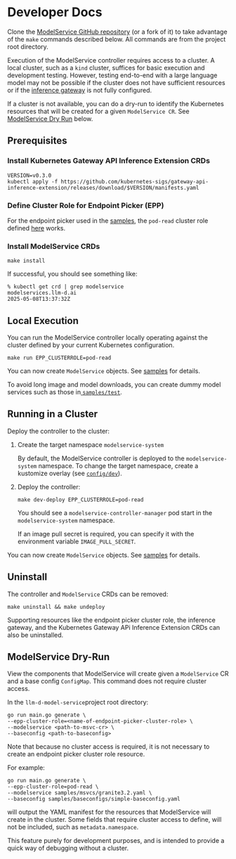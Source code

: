 # Developer Docs

Clone the [ModelService GitHub repository](https://github.com/neuralmagic/llm-d-model-service) (or a fork of it) to take advantage of the `make` commands described below.  All commands are from the project root directory.

Execution of the ModelService controller requires access to a cluster.
A local cluster, such as a `kind` cluster, suffices for basic execution and development testing.
However, testing end-to-end with a large language model may not be possible if the cluster does not have sufficient resources or if the [inference gateway](https://github.com/neuralmagic/gateway-api-inference-extension) is not fully configured.

If a cluster is not available, you can do a dry-run to identify the Kubernetes resources that will be created for a given `ModelService CR`. See [ModelService Dry Run](#modelservice-dry-run) below.

## Prerequisites

### Install Kubernetes Gateway API Inference Extension CRDs

```shell
VERSION=v0.3.0
kubectl apply -f https://github.com/kubernetes-sigs/gateway-api-inference-extension/releases/download/$VERSION/manifests.yaml
```

### Define Cluster Role for Endpoint Picker (EPP)

For the endpoint picker used in the [samples](https://github.com/neuralmagic/llm-d-model-service/tree/dev/samples), the `pod-read` cluster role defined [here](https://github.com/neuralmagic/gateway-api-inference-extension/blob/dev/config/manifests/inferencepool-resources.yaml#L84-L112) works.

### Install ModelService CRDs

```shell
make install
```

If successful, you should see something like:

```shell
% kubectl get crd | grep modelservice
modelservices.llm-d.ai                                            2025-05-08T13:37:32Z
```

## Local Execution

You can run the ModelService controller locally operating against the cluster defined by your current Kubernetes configuration.

```shell
make run EPP_CLUSTERROLE=pod-read
```

You can now create `ModelService` objects. See [samples](https://github.com/neuralmagic/llm-d-model-service/tree/dev/samples) for details.

To avoid long image and model downloads, you can create dummy model services such as those in[ `samples/test`](https://github.com/neuralmagic/llm-d-model-service/tree/dev/samples/test).

## Running in a Cluster

Deploy the controller to the cluster:

1. Create the target namespace `modelservice-system`

    By default, the ModelService controller is deployed to the `modelservice-system` namespace. To change the target namespace, create a kustomize overlay (see [`config/dev`](https://github.com/neuralmagic/llm-d-model-service/tree/dev/config/dev)).

2. Deploy the controller:

    ```shell
    make dev-deploy EPP_CLUSTERROLE=pod-read
    ```

    You should see a `modelservice-controller-manager` pod start in the `modelservice-system` namespace.

    If an image pull secret is required, you can specify it with the environment variable `IMAGE_PULL_SECRET`.

You can now create `ModelService` objects. See [samples](https://github.com/neuralmagic/llm-d-model-service/tree/dev/samples) for details.

## Uninstall

The controller and `ModelService` CRDs can be removed:

```shell
make uninstall && make undeploy 
```

Supporting resources like the endpoint picker cluster role, the inference gateway, and the Kubernetes Gateway APi Inference Extension CRDs can also be uninstalled.

## ModelService Dry-Run
View the components that ModelService will create given a `ModelService` CR and a base config `ConfigMap`. This command does not require cluster access.

In the `llm-d-model-service`project root directory:

```shell
go run main.go generate \
--epp-cluster-role=<name-of-endpoint-picker-cluster-role> \
--modelservice <path-to-msvc-cr> \
--baseconfig <path-to-baseconfig>
```

Note that because no cluster access is required, it is not necessary to create an endpoint picker cluster role resource.

For example:

```shell
go run main.go generate \
--epp-cluster-role=pod-read \
--modelservice samples/msvcs/granite3.2.yaml \
--baseconfig samples/baseconfigs/simple-baseconfig.yaml
```

will output the YAML manifest for the resources that ModelService will create in the cluster. Some fields that require cluster access to define, will not be included, such as `metadata.namespace`.

This feature purely for development purposes, and is intended to provide a quick way of debugging without a cluster. 